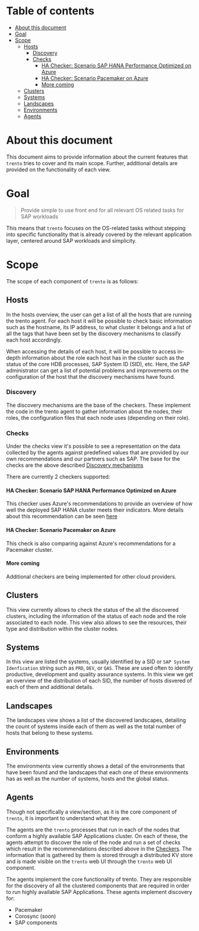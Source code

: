 # Table of contents
- [About this document](#about-this-document)
- [Goal](#goal)
- [Scope](#scope)
  - [Hosts](#hosts)
    - [Discovery](#discovery)
    - [Checks](#checks)
      - [HA Checker: Scenario SAP HANA Performance Optimized on Azure](#ha-checker-scenario-sap-hana-performance-optimized-on-azure)
      - [HA Checker: Scenario Pacemaker on Azure](#ha-checker-scenario-pacemaker-on-azure)
      - [More coming](#more-coming)
  - [Clusters](#clusters)
  - [Systems](#systems)
  - [Landscapes](#landscapes)
  - [Environments](#environments)
  - [Agents](#agents)

# About this document
This document aims to provide information about the current features that `trento`
tries to cover and its main scope. Further, additional details are provided on
the functionality of each view.

# Goal
>Provide simple to use front end for all relevant OS related tasks for SAP 
>workloads

This means that `trento` focuses on the OS-related tasks without stepping into 
specific functionality that is already covered by the relevant application layer,
centered around SAP workloads and simplicity.

# Scope
The scope of each component of `trento` is as follows:

## Hosts
In the hosts overview, the user can get a list of all the hosts that are running
the trento agent. For each host it will be possible to check basic information
such as the hostname, its IP address, to what cluster it belongs and a list of
all the tags that have been set by the discovery mechanisms to classify each
host accordingly. 

When accessing the details of each host, it will be possible to access in-depth
information about the role each host has in the cluster such as the status of the
core HDB processes, SAP System ID (SID), etc. Here, the SAP administrator can
get a list of potential problems and improvements on the configuration of the
host that the discovery mechanisms have found.

### Discovery
The discovery mechanisms are the base of the checkers. These implement the code
in the trento agent to gather information about the nodes, their roles, the
configuration files that each node uses (depending on their role).


### Checks
Under the checks view it's possible to see a representation on the data collected
by the agents against predefined values that are provided by our own recommendations
and our partners such as SAP. The base for the checks are the above described
[Discovery mechanisms](#discovery)

There are currently 2 checkers supported:

#### HA Checker: Scenario SAP HANA Performance Optimized on Azure
This checker uses Azure's recommendations to provide an overview of how well
the deployed SAP HANA cluster meets their indicators. More details about this
recommendation can be seen [here](https://docs.microsoft.com/en-us/azure/virtual-machines/workloads/sap/high-availability-guide-suse-pacemaker)

#### HA Checker: Scenario Pacemaker on Azure
This check is also comparing against Azure's recommendations for a Pacemaker
cluster.

#### More coming
Additional checkers are being implemented for other cloud providers.

## Clusters
This view currently allows to check the status of the all the discovered clusters,
including the information of the status of each node and the role associated to
each node. This view also allows to see the resources, their type and distribution
within the cluster nodes.

## Systems
In this view are listed the systems, usually identified by a SID or 
`SAP System Idenfication` string such as `PRD`, `DEV`, or `QAS`. These are used
often to identify productive, development and quality assurance systems.
In this view we get an overview of the distribution of each SID, the number of
hosts disvered of each of them and additional details.

## Landscapes
The landscapes view shows a list of the discovered landscapes, detailing the
count of systems inside each of them as well as the total number of hosts
that belong to these systems.

## Environments
The environments view currently shows a detail of the environments that have
been found and the landscapes that each one of these environments has as well
as the number of systems, hosts and the global status.

## Agents
Though not specifically a view/section, as it is the core component of `trento`,
it is important to understand what they are.

The agents are the `trento` processes that run in each of the nodes that conform
a highly available SAP Applications cluster. On each of these, the agents attempt
to discover the role of the node and run a set of checks which result in the
recommendations described above in the [Checkers](#checkers).
The information that is gathered by them is stored through a distributed KV store
and is made visible on the `trento` web UI through the `trento` web UI component.

The agents implement the core functionality of trento. They are responsible for
the discovery of all the clustered components that are required in order to run
highly available SAP Applications. These agents implement discovery for:
  - Pacemaker
  - Corosync (soon)
  - SAP components
